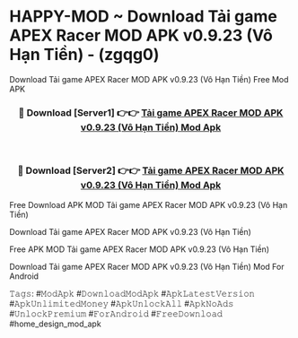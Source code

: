 # HAPPY-MOD ~ Download Tải game APEX Racer MOD APK v0.9.23 (Vô Hạn Tiền) - (zgqg0)
Download Tải game APEX Racer MOD APK v0.9.23 (Vô Hạn Tiền) Free Mod APK

<div align="center">
<h3>🔴 Download [Server1] 👉👉 <a href="https://apk-comot.site?title=Tải_game_APEX_Racer_MOD_APK_v0.9.23_(Vô_Hạn_Tiền)">Tải game APEX Racer MOD APK v0.9.23 (Vô Hạn Tiền) Mod Apk</a></h3><br>

<h3>🔴 Download [Server2] 👉👉 <a href="https://apk-comot.site?title=Tải_game_APEX_Racer_MOD_APK_v0.9.23_(Vô_Hạn_Tiền)">Tải game APEX Racer MOD APK v0.9.23 (Vô Hạn Tiền) Mod Apk</a></h3>
</div>


Free Download APK MOD Tải game APEX Racer MOD APK v0.9.23 (Vô Hạn Tiền)

Download Tải game APEX Racer MOD APK v0.9.23 (Vô Hạn Tiền) 

Free APK MOD Tải game APEX Racer MOD APK v0.9.23 (Vô Hạn Tiền) 

Download Tải game APEX Racer MOD APK v0.9.23 (Vô Hạn Tiền) Mod For Android

𝚃𝚊𝚐𝚜: #𝙼𝚘𝚍𝙰𝚙𝚔 #𝙳𝚘𝚠𝚗𝚕𝚘𝚊𝚍𝙼𝚘𝚍𝙰𝚙𝚔 #𝙰𝚙𝚔𝙻𝚊𝚝𝚎𝚜𝚝𝚅𝚎𝚛𝚜𝚒𝚘𝚗 #𝙰𝚙𝚔𝚄𝚗𝚕𝚒𝚖𝚒𝚝𝚎𝚍𝙼𝚘𝚗𝚎𝚢 #𝙰𝚙𝚔𝚄𝚗𝚕𝚘𝚌𝚔𝙰𝚕𝚕 #𝙰𝚙𝚔𝙽𝚘𝙰𝚍𝚜 #𝚄𝚗𝚕𝚘𝚌𝚔𝙿𝚛𝚎𝚖𝚒𝚞𝚖 #𝙵𝚘𝚛𝙰𝚗𝚍𝚛𝚘𝚒𝚍 #𝙵𝚛𝚎𝚎𝙳𝚘𝚠𝚗𝚕𝚘𝚊𝚍 #home_design_mod_apk
